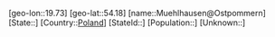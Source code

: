 ﻿---
location: [54.18,19.73]
type: City
tags:
- geo/City


SpocWebEntityId: 32655
isDeleted: false
confidential: public

---
[geo-lon::19.73]
[geo-lat::54.18]
[name::Muehlhausen@Ostpommern]
[State::]
[Country::[Poland](geo/Continent/Europe/Poland.md)]
[StateId::]
[Population::]
[Unknown::]

